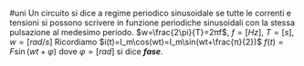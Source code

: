 #uni 
Un circuito si dice a regime periodico sinusoidale se tutte le correnti e tensioni si possono scrivere in funzione periodiche sinusoidali con la stessa pulsazione al medesimo periodo.
$w=\frac{2\pi}{T}=2πf$, $f=[Hz]$, $T=[s]$, $w=[rad/s]$ 
Ricordiamo $i(t)=I_m\cos(wt)=I_m\sin(wt+\frac{π}{2})$ 
$f(t)=F\sin(wt+\varphi)$ dove $\varphi=[rad]$ si dice ___fase___.